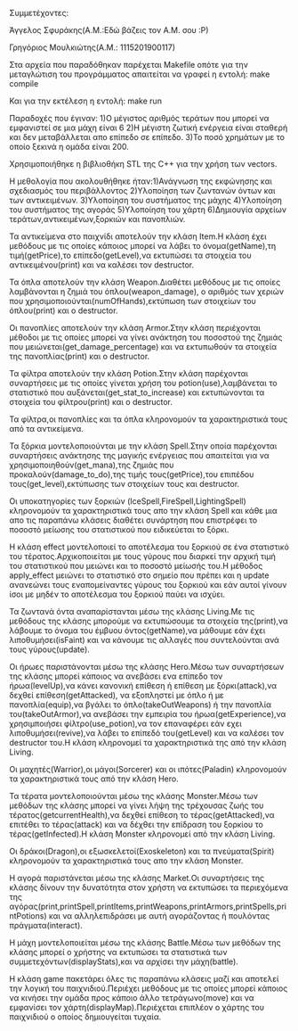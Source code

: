Συμμετέχοντες:

Άγγελος Σφυράκης(Α.Μ.:Εδώ βάζεις τον Α.Μ. σου :Ρ)

Γρηγόριος Μουλκιώτης(Α.Μ.: 1115201900117)

Στα αρχεία που παραδόθηκαν παρέχεται Makefile οπότε για την μεταγλώτιση του προγράμματος απαιτείται να γραφεί η εντολή:
make compile

Και για την εκτέλεση η εντολή:
make run

Παραδοχές που έγιναν: 1)Ο μέγιστος αριθμός τεράτων που μπορεί να εμφανιστεί σε μια μάχη είναι 6 2)Η μέγιστη ζωτική ενέργεια είναι σταθερή και δεν μεταβάλλεται απο επίπεδο σε επίπεδο. 3)Το ποσό χρημάτων με το οποίο ξεκινά η ομάδα είναι 200.

Χρησιμοποιήθηκε η βιβλιοθήκη STL της C++ για την χρήση των vectors.

Η μεθολογία που ακολουθήθηκε ήταν:1)Ανάγνωση της εκφώνησης και σχεδιασμός του περιβάλλοντος 2)Υλοποίηση των ζωντανών όντων και των αντικειμένων. 3)Υλοποίηση του συστήματος της μάχης 4)Υλοποίηση του συστήματος της αγοράς 5)Υλοποίηση του χάρτη 6)Δημιουγία αρχείων τεράτων,αντικειμένων,ξορκιών και πανοπλιών.

Τα αντικείμενα στο παιχνίδι αποτελούν την κλάση Item.H κλάση έχει μεθόδους με τις οποίες κάποιος μπορεί να λάβει το όνομα(getName),τη τιμή(getPrice),το επίπεδο(getLevel),να εκτυπώσει τα στοιχεία του αντικειμένου(print) και να καλέσει τον destructor.

Τα όπλα αποτελούν την κλάση Weapon.Διαθέτει μεθόδους με τις οποίες λαμβάνονται η ζημιά του όπλου(weapon_damage), ο αριθμός των χεριών που χρησιμοποιούνται(numOfHands),εκτύπωση των στοιχείων του όπλου(print) και ο destructor.

Οι πανοπλίες αποτελούν την κλάση Armor.Στην κλάση περιέχονται μέθοδοι με τις οποίες μπορεί να γίνει ανάκτηση του ποσοστού της ζημιάς που μειώνεται(get_damage_percentage) και να εκτυπωθούν τα στοιχεία της πανοπλίας(print) και ο destructor.

Τα φίλτρα αποτελούν την κλάση Potion.Στην κλάση παρέχονται συναρτήσεις με τις οποίες γίνεται χρήση του potion(use),λαμβάνεται το στατιστικό που αυξάνεται(get_stat_to_increase) και εκτυπώνονται τα στοιχεία του φίλτρου(print) και ο destructor.

Τα φίλτρα,οι πανοπλίες και τα όπλα κληρονομούν τα χαρακτηριστικά τους από τα αντικείμενα.

Τα ξόρκια μοντελοποιούνται με την κλάση Spell.Στην οποία παρέχονται συναρτήσεις ανάκτησης της μαγικής ενέργειας που απαιτείται για να χρησιμοποιηθούν(get_mana),της ζημιάς που προκαλούν(damage_to_do),της τιμής τους(getPrice),του επιπέδου τους(get_level),εκτύπωσης των στοιχείων τους και destructor.

Οι υποκατηγορίες των ξορκιών (IceSpell,FireSpell,LightingSpell) κληρονομούν τα χαρακτηριστικά τους απο την κλάση Spell και κάθε μια απο τις παραπάνω κλάσεις διαθέτει συνάρτηση που επιστρέφει το ποσοστό μείωσης του στατιστικού που ειδικεύεται το ξόρκι.

Η κλάση effect μοντελοποιεί το αποτέλεσμα του ξορκιού σε ένα στατιστικό του τέρατος.Αρχικοποιείται με τους γύρους που διαρκεί την αρχική τιμή του στατιστικού που μειώνει και το ποσοστό μείωσής του.Η μέθοδος apply_effect μειώνει το στατιστικό στο σημείο που πρέπει και η update ανανεώνει τους εναπομείναντες γύρους του ξορκιού και εάν αυτοί γίνουν ίσοι με μηδέν το αποτέλεσμα του ξορκιού παύει να ισχύει.

Τα ζωντανά όντα αναπαρίστανται μέσω της κλάσης Living.Με τις μεθόδους της κλάσης μπορούμε να εκτυπώσουμε τα στοιχεία της(print),να λάβουμε το όνομα του έμβυου όντος(getName),να μάθουμε εάν έχει λιποθυμήσει(isFaint) και να κάνουμε τις αλλαγές που συντελούνται ανά τους γύρους(update).

Οι ήρωες παριστάνονται μέσω της κλάσης Hero.Μέσω των συναρτήσεων της κλάσης μπορεί κάποιος να ανεβάσει ενα επίπεδο τον ήρωα(levelUp),να κάνει κανονική επίθεση ή επίθεση με ξόρκι(attack),να δεχθεί επίθεση(getAttacked), να εξοπληστεί με όπλο ή με πανοπλία(equip),να βγάλει το όπλο(takeOutWeapons) ή την πανοπλία του(takeOutArmor),να ανεβάσει την εμπειρία του ήρωα(getExperience),να χρησιμποιήσει φίλτρο(use_potion),να τον επαναφέρει εάν εχει λιποθυμήσει(revive),να λάβει το επίπεδό του(getLevel) και να καλέσει τον destructor του.Η κλάση κληρονομεί τα χαρακτηριστικά της από την κλάση Living.

Οι μαχητές(Warrior),οι μάγοι(Sorcerer) και οι ιπότες(Paladin) κληρονομούν τα χαρακτηριστικά τους από την κλάση Ηero.

Τα τέρατα μοντελοποιούνται μέσω της κλάσης Monster.Μέσω των μεθόδων της κλάσης μπορεί να γίνει λήψη της τρέχουσας ζωής του τέρατος(getcurrentHealth),να δεχθεί επίθεση το τέρας(getAttacked),να επιτέθει το τέρας(attack) και να δέχθει την επίδραση του ξορκίου το τέρας(getInfected).Η κλάση Monster κληρονομεί από την κλάση Living.

Οι δράκοι(Dragon),οι εξωσκελετοί(Exoskeleton) και τα πνεύματα(Spirit) κληρονομούν τα χαρακτηριστικά τους απο την κλάση Monster.

Η αγορά παριστάνεται μέσω της κλάσης Market.Οι συναρτήσεις της κλάσης δίνουν την δυνατότητα στον χρήστη να εκτυπώσει τα περιεχόμενα της αγόρας(print,printSpell,printItems,printWeapons,printArmors,printSpells,printPotions) και να αλληλεπιδράσει με αυτή αγοράζοντας ή πουλόντας πράγματα(interact).

Η μάχη μοντελοποιείται μέσω της κλάσης Battle.Μέσω των μεθόδων της κλάσης μπορεί ο χρήστης να εκτυπώσει τα στατιστικά των συμμετεχόντων(displayStats),και να αρχίσει την μάχη(battle).

Η κλάση game πακετάρει όλες τις παραπάνω κλάσεις μαζί και αποτελεί την λογική του παιχνιδιού.Περιέχει μεθόδους με τις οποίες μπορεί κάποιος να κινήσει την ομάδα προς κάποιο άλλο τετράγωνο(move) και να εμφανίσει τον χάρτη(displayMap).Περιέχεται επιπλέον ο χάρτης του παιχνιδιού ο οποίος δημιουγείται τυχαία.
